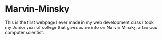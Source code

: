 # Marvin-Minsky
This is the first webpage I ever made in my web development class I took my Junior year of college that gives some info on Marvin Minsky,
a famous computer scientist.
